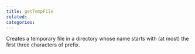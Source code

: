 ```yaml
---
title: getTempFile
related:
categories:
---
```


Creates a temporary file in a directory whose name starts with
        (at most) the first three characters of prefix.